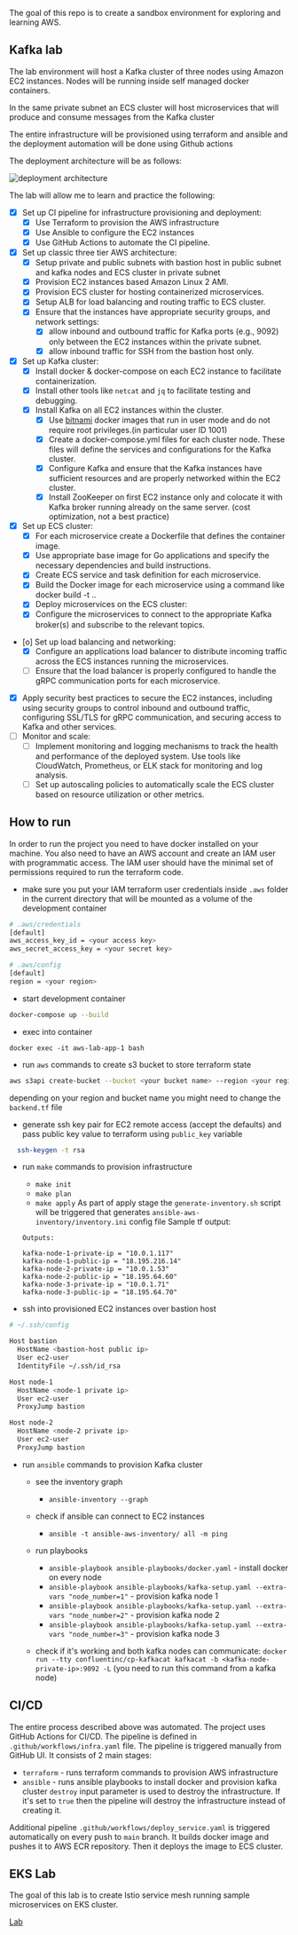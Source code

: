 The goal of this repo is to create a sandbox environment for exploring and learning AWS.

## Kafka lab
The lab environment will host a Kafka cluster of three nodes using Amazon EC2 instances.
Nodes will be running inside self managed docker containers.

In the same private subnet an ECS cluster will host microservices that will produce and consume messages from the Kafka cluster

The entire infrastructure will be provisioned using terraform and ansible and the deployment
automation will be done using Github actions

The deployment architecture will be as follows:

![deployment architecture](deployment_architecture.png)

The lab will allow me to learn and practice the following:

* [X] Set up CI pipeline for infrastructure provisioning and deployment:
  - [X] Use Terraform to provision the AWS infrastructure
  - [X] Use Ansible to configure the EC2 instances
  - [X] Use GitHub Actions to automate the CI pipeline.
* [X] Set up classic three tier AWS architecture:
  - [X] Setup private and public subnets with bastion host in public subnet and kafka nodes and ECS cluster in private subnet
  - [X] Provision EC2 instances based Amazon Linux 2 AMI.
  - [X] Provision ECS cluster for hosting containerized microservices.
  - [X] Setup ALB for load balancing and routing traffic to ECS cluster.
  - [X] Ensure that the instances have appropriate security groups, and network settings:
      - [X] allow inbound and outbound traffic for Kafka ports (e.g., 9092) only between the EC2 instances within the private subnet.
      - [X] allow inbound traffic for SSH from the bastion host only.
* [X] Set up Kafka cluster:
  - [X] Install docker & docker-compose on each EC2 instance to facilitate containerization.
  - [X] Install other tools like `netcat` and `jq` to facilitate testing and debugging.
  - [X] Install Kafka on all EC2 instances within the cluster. 
       - [X] Use [bitnami](https://github.com/bitnami) docker images that run in user mode and do not require root privileges.(in particular user ID 1001)
       - [X] Create a docker-compose.yml files for each cluster node. These files will define the services and configurations for the Kafka cluster.
       - [X] Configure Kafka and ensure that the Kafka instances have sufficient resources and are properly networked within the EC2 cluster.
       - [X] Install ZooKeeper on first EC2 instance only and colocate it with Kafka broker running already on the same server. (cost optimization, not a best practice)
* [X] Set up ECS cluster:
  - [X] For each microservice create a Dockerfile that defines the container image.
  - [X] Use appropriate base image for Go applications and specify the necessary dependencies and build instructions.
  - [X] Create ECS service and task definition for each microservice.
  - [X] Build the Docker image for each microservice using a command like docker build -t <image-name> ..
  - [X] Deploy microservices on the ECS cluster:
  - [X] Configure the microservices to connect to the appropriate Kafka broker(s) and subscribe to the relevant topics.
* [o] Set up load balancing and networking:
  - [X] Configure an applications load balancer to distribute incoming traffic across the ECS instances running the microservices.
  - [ ] Ensure that the load balancer is properly configured to handle the gRPC communication ports for each microservice.
* [X] Apply security best practices to secure the EC2 instances, including using security groups to control inbound and outbound traffic, configuring SSL/TLS for gRPC communication, and securing access to Kafka and other services.
* [ ] Monitor and scale:
  - [ ] Implement monitoring and logging mechanisms to track the health and performance of the deployed system. Use tools like CloudWatch, Prometheus, or ELK stack for monitoring and log analysis.
  - [ ] Set up autoscaling policies to automatically scale the ECS cluster based on resource utilization or other metrics.

## How to run

In order to run the project you need to have docker installed on your machine.
You also need to have an AWS account and create an IAM user with programmatic access.
The IAM user should have the minimal set of permissions required to run the terraform code.

* make sure you put your IAM terraform user credentials inside `.aws` folder in the current directory that will be mounted as a volume of the development container 

```bash
# .aws/credentials
[default]
aws_access_key_id = <your access key>
aws_secret_access_key = <your secret key>

# .aws/config
[default]
region = <your region>
```

* start development container

```bash
docker-compose up --build
```

* exec into container

```
docker exec -it aws-lab-app-1 bash
```

* run `aws` commands to create s3 bucket to store terraform state

```bash
aws s3api create-bucket --bucket <your bucket name> --region <your region name> --create-bucket-configuration LocationConstraint=<your region name>
```

depending on your region and bucket name you might need to change the `backend.tf` file

* generate ssh key pair for EC2 remote access (accept the defaults) and pass public key value to terraform using `public_key` variable

```bash
  ssh-keygen -t rsa
```

* run `make` commands to provision infrastructure
  - `make init`
  - `make plan`
  - `make apply`
  As part of apply stage the `generate-inventory.sh` script will be triggered that generates `ansible-aws-inventory/inventory.ini` config file
  Sample tf output:
  
  ```
  Outputs:

  kafka-node-1-private-ip = "10.0.1.117"
  kafka-node-1-public-ip = "18.195.216.14"
  kafka-node-2-private-ip = "10.0.1.53"
  kafka-node-2-public-ip = "18.195.64.60"
  kafka-node-3-private-ip = "10.0.1.71"
  kafka-node-3-public-ip = "18.195.64.70"
  ```
  
* ssh into provisioned EC2 instances over bastion host

```bash
# ~/.ssh/config

Host bastion
  HostName <bastion-host public ip>
  User ec2-user
  IdentityFile ~/.ssh/id_rsa

Host node-1
  HostName <node-1 private ip>
  User ec2-user
  ProxyJump bastion

Host node-2
  HostName <node-2 private ip>
  User ec2-user
  ProxyJump bastion
```

* run `ansible` commands to provision Kafka cluster
  - see the inventory graph
    - `ansible-inventory --graph`
  - check if ansible can connect to EC2 instances
    - `ansible -t ansible-aws-inventory/ all -m ping`
  - run playbooks
    - `ansible-playbook ansible-playbooks/docker.yaml` - install docker on every node
    - `ansible-playbook ansible-playbooks/kafka-setup.yaml --extra-vars "node_number=1"` - provision kafka node 1
    - `ansible-playbook ansible-playbooks/kafka-setup.yaml --extra-vars "node_number=2"` - provision kafka node 2
    - `ansible-playbook ansible-playbooks/kafka-setup.yaml --extra-vars "node_number=3"` - provision kafka node 3

  - check if it's working and both kafka nodes can communicate: `docker run --tty confluentinc/cp-kafkacat kafkacat -b <kafka-node-private-ip>:9092 -L` (you need to run this command from a kafka node)

## CI/CD

The entire process described above was automated.
The project uses GitHub Actions for CI/CD. The pipeline is defined in `.github/workflows/infra.yaml` file.
The pipeline is triggered manually from GitHub UI. It consists of 2 main stages:
- `terraform` - runs terraform commands to provision AWS infrastructure
- `ansible` - runs ansible playbooks to install docker and provision kafka cluster
`destroy` input parameter is used to destroy the infrastructure. If it's set to `true` then the pipeline will destroy the infrastructure instead of creating it.

Additional pipeline `.github/workflows/deploy_service.yaml` is triggered automatically on every push to `main` branch.
It builds docker image and pushes it to AWS ECR repository. Then it deploys the image to ECS cluster.

## EKS Lab

The goal of this lab is to create Istio service mesh running sample microservices on EKS cluster.

[Lab](eks/README.md)
